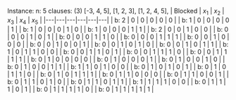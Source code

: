 Instance:
n: 5
clauses:
(3)
[-3, 4, 5],
[1, 2, 3],
[1, 2, 4, 5],
| Blocked | $x_1$ | $x_2$ | $x_3$ | $x_4$ | $x_5$ |
|---|---|---|---|---|---|
| b: 2 | 0 | 0 | 0 | 0 | 0 |
| b: 1 | 0 | 0 | 0 | 0 | 1 |
| b: 1 | 0 | 0 | 0 | 1 | 0 |
| b: 1 | 0 | 0 | 0 | 1 | 1 |
| b: 2 | 0 | 0 | 1 | 0 | 0 |
| b: 0 | 0 | 0 | 1 | 0 | 1 |
| b: 0 | 0 | 0 | 1 | 1 | 0 |
| b: 0 | 0 | 0 | 1 | 1 | 1 |
| b: 0 | 0 | 1 | 0 | 0 | 0 |
| b: 0 | 0 | 1 | 0 | 0 | 1 |
| b: 0 | 0 | 1 | 0 | 1 | 0 |
| b: 0 | 0 | 1 | 0 | 1 | 1 |
| b: 1 | 0 | 1 | 1 | 0 | 0 |
| b: 0 | 0 | 1 | 1 | 0 | 1 |
| b: 0 | 0 | 1 | 1 | 1 | 0 |
| b: 0 | 0 | 1 | 1 | 1 | 1 |
| b: 0 | 1 | 0 | 0 | 0 | 0 |
| b: 0 | 1 | 0 | 0 | 0 | 1 |
| b: 0 | 1 | 0 | 0 | 1 | 0 |
| b: 0 | 1 | 0 | 0 | 1 | 1 |
| b: 1 | 1 | 0 | 1 | 0 | 0 |
| b: 0 | 1 | 0 | 1 | 0 | 1 |
| b: 0 | 1 | 0 | 1 | 1 | 0 |
| b: 0 | 1 | 0 | 1 | 1 | 1 |
| b: 0 | 1 | 1 | 0 | 0 | 0 |
| b: 0 | 1 | 1 | 0 | 0 | 1 |
| b: 0 | 1 | 1 | 0 | 1 | 0 |
| b: 0 | 1 | 1 | 0 | 1 | 1 |
| b: 1 | 1 | 1 | 1 | 0 | 0 |
| b: 0 | 1 | 1 | 1 | 0 | 1 |
| b: 0 | 1 | 1 | 1 | 1 | 0 |
| b: 0 | 1 | 1 | 1 | 1 | 1 |
